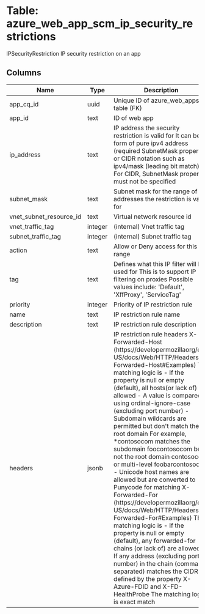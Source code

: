 
# Table: azure_web_app_scm_ip_security_restrictions
IPSecurityRestriction IP security restriction on an app
## Columns
| Name        | Type           | Description  |
| ------------- | ------------- | -----  |
|app_cq_id|uuid|Unique ID of azure_web_apps table (FK)|
|app_id|text|ID of web app|
|ip_address|text|IP address the security restriction is valid for It can be in form of pure ipv4 address (required SubnetMask property) or CIDR notation such as ipv4/mask (leading bit match) For CIDR, SubnetMask property must not be specified|
|subnet_mask|text|Subnet mask for the range of IP addresses the restriction is valid for|
|vnet_subnet_resource_id|text|Virtual network resource id|
|vnet_traffic_tag|integer|(internal) Vnet traffic tag|
|subnet_traffic_tag|integer|(internal) Subnet traffic tag|
|action|text|Allow or Deny access for this IP range|
|tag|text|Defines what this IP filter will be used for This is to support IP filtering on proxies Possible values include: 'Default', 'XffProxy', 'ServiceTag'|
|priority|integer|Priority of IP restriction rule|
|name|text|IP restriction rule name|
|description|text|IP restriction rule description|
|headers|jsonb|IP restriction rule headers X-Forwarded-Host (https://developermozillaorg/en-US/docs/Web/HTTP/Headers/X-Forwarded-Host#Examples) The matching logic is  - If the property is null or empty (default), all hosts(or lack of) are allowed - A value is compared using ordinal-ignore-case (excluding port number) - Subdomain wildcards are permitted but don't match the root domain For example, *contosocom matches the subdomain foocontosocom  but not the root domain contosocom or multi-level foobarcontosocom - Unicode host names are allowed but are converted to Punycode for matching X-Forwarded-For (https://developermozillaorg/en-US/docs/Web/HTTP/Headers/X-Forwarded-For#Examples) The matching logic is  - If the property is null or empty (default), any forwarded-for chains (or lack of) are allowed - If any address (excluding port number) in the chain (comma separated) matches the CIDR defined by the property X-Azure-FDID and X-FD-HealthProbe The matching logic is exact match|

